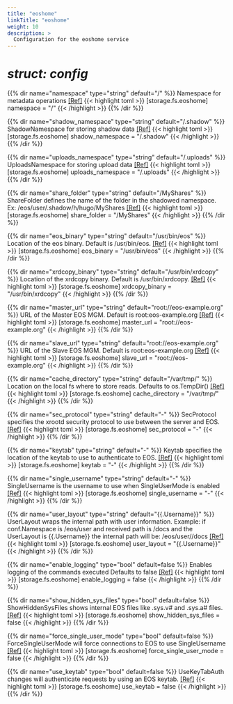 ```yaml
---
title: "eoshome"
linkTitle: "eoshome"
weight: 10
description: >
  Configuration for the eoshome service
---
```


# _struct: config_

{{% dir name="namespace" type="string" default="/" %}}
Namespace for metadata operations [[Ref]](https://github.com/cs3org/reva/tree/master/pkg/storage/fs/eoshome/eoshome.go#L38)
{{< highlight toml >}}
[storage.fs.eoshome]
namespace = "/"
{{< /highlight >}}
{{% /dir %}}

{{% dir name="shadow_namespace" type="string" default="/.shadow" %}}
ShadowNamespace for storing shadow data [[Ref]](https://github.com/cs3org/reva/tree/master/pkg/storage/fs/eoshome/eoshome.go#L41)
{{< highlight toml >}}
[storage.fs.eoshome]
shadow_namespace = "/.shadow"
{{< /highlight >}}
{{% /dir %}}

{{% dir name="uploads_namespace" type="string" default="/.uploads" %}}
UploadsNamespace for storing upload data [[Ref]](https://github.com/cs3org/reva/tree/master/pkg/storage/fs/eoshome/eoshome.go#L44)
{{< highlight toml >}}
[storage.fs.eoshome]
uploads_namespace = "/.uploads"
{{< /highlight >}}
{{% /dir %}}

{{% dir name="share_folder" type="string" default="/MyShares" %}}
ShareFolder defines the name of the folder in the shadowed namespace. Ex: /eos/user/.shadow/h/hugo/MyShares [[Ref]](https://github.com/cs3org/reva/tree/master/pkg/storage/fs/eoshome/eoshome.go#L48)
{{< highlight toml >}}
[storage.fs.eoshome]
share_folder = "/MyShares"
{{< /highlight >}}
{{% /dir %}}

{{% dir name="eos_binary" type="string" default="/usr/bin/eos" %}}
Location of the eos binary. Default is /usr/bin/eos. [[Ref]](https://github.com/cs3org/reva/tree/master/pkg/storage/fs/eoshome/eoshome.go#L52)
{{< highlight toml >}}
[storage.fs.eoshome]
eos_binary = "/usr/bin/eos"
{{< /highlight >}}
{{% /dir %}}

{{% dir name="xrdcopy_binary" type="string" default="/usr/bin/xrdcopy" %}}
Location of the xrdcopy binary. Default is /usr/bin/xrdcopy. [[Ref]](https://github.com/cs3org/reva/tree/master/pkg/storage/fs/eoshome/eoshome.go#L56)
{{< highlight toml >}}
[storage.fs.eoshome]
xrdcopy_binary = "/usr/bin/xrdcopy"
{{< /highlight >}}
{{% /dir %}}

{{% dir name="master_url" type="string" default="root://eos-example.org" %}}
URL of the Master EOS MGM. Default is root:eos-example.org [[Ref]](https://github.com/cs3org/reva/tree/master/pkg/storage/fs/eoshome/eoshome.go#L60)
{{< highlight toml >}}
[storage.fs.eoshome]
master_url = "root://eos-example.org"
{{< /highlight >}}
{{% /dir %}}

{{% dir name="slave_url" type="string" default="root://eos-example.org" %}}
URL of the Slave EOS MGM. Default is root:eos-example.org [[Ref]](https://github.com/cs3org/reva/tree/master/pkg/storage/fs/eoshome/eoshome.go#L64)
{{< highlight toml >}}
[storage.fs.eoshome]
slave_url = "root://eos-example.org"
{{< /highlight >}}
{{% /dir %}}

{{% dir name="cache_directory" type="string" default="/var/tmp/" %}}
Location on the local fs where to store reads. Defaults to os.TempDir() [[Ref]](https://github.com/cs3org/reva/tree/master/pkg/storage/fs/eoshome/eoshome.go#L68)
{{< highlight toml >}}
[storage.fs.eoshome]
cache_directory = "/var/tmp/"
{{< /highlight >}}
{{% /dir %}}

{{% dir name="sec_protocol" type="string" default="-" %}}
SecProtocol specifies the xrootd security protocol to use between the server and EOS. [[Ref]](https://github.com/cs3org/reva/tree/master/pkg/storage/fs/eoshome/eoshome.go#L71)
{{< highlight toml >}}
[storage.fs.eoshome]
sec_protocol = "-"
{{< /highlight >}}
{{% /dir %}}

{{% dir name="keytab" type="string" default="-" %}}
Keytab specifies the location of the keytab to use to authenticate to EOS. [[Ref]](https://github.com/cs3org/reva/tree/master/pkg/storage/fs/eoshome/eoshome.go#L74)
{{< highlight toml >}}
[storage.fs.eoshome]
keytab = "-"
{{< /highlight >}}
{{% /dir %}}

{{% dir name="single_username" type="string" default="-" %}}
SingleUsername is the username to use when SingleUserMode is enabled [[Ref]](https://github.com/cs3org/reva/tree/master/pkg/storage/fs/eoshome/eoshome.go#L77)
{{< highlight toml >}}
[storage.fs.eoshome]
single_username = "-"
{{< /highlight >}}
{{% /dir %}}

{{% dir name="user_layout" type="string" default="{{.Username}}" %}}
UserLayout wraps the internal path with user information. Example: if conf.Namespace is /eos/user and received path is /docs and the UserLayout is {{.Username}} the internal path will be: /eos/user/<username>/docs [[Ref]](https://github.com/cs3org/reva/tree/master/pkg/storage/fs/eoshome/eoshome.go#L83)
{{< highlight toml >}}
[storage.fs.eoshome]
user_layout = "{{.Username}}"
{{< /highlight >}}
{{% /dir %}}

{{% dir name="enable_logging" type="bool" default=false %}}
Enables logging of the commands executed Defaults to false [[Ref]](https://github.com/cs3org/reva/tree/master/pkg/storage/fs/eoshome/eoshome.go#L87)
{{< highlight toml >}}
[storage.fs.eoshome]
enable_logging = false
{{< /highlight >}}
{{% /dir %}}

{{% dir name="show_hidden_sys_files" type="bool" default=false %}}
ShowHiddenSysFiles shows internal EOS files like .sys.v# and .sys.a# files. [[Ref]](https://github.com/cs3org/reva/tree/master/pkg/storage/fs/eoshome/eoshome.go#L91)
{{< highlight toml >}}
[storage.fs.eoshome]
show_hidden_sys_files = false
{{< /highlight >}}
{{% /dir %}}

{{% dir name="force_single_user_mode" type="bool" default=false %}}
ForceSingleUserMode will force connections to EOS to use SingleUsername [[Ref]](https://github.com/cs3org/reva/tree/master/pkg/storage/fs/eoshome/eoshome.go#L94)
{{< highlight toml >}}
[storage.fs.eoshome]
force_single_user_mode = false
{{< /highlight >}}
{{% /dir %}}

{{% dir name="use_keytab" type="bool" default=false %}}
UseKeyTabAuth changes will authenticate requests by using an EOS keytab. [[Ref]](https://github.com/cs3org/reva/tree/master/pkg/storage/fs/eoshome/eoshome.go#L97)
{{< highlight toml >}}
[storage.fs.eoshome]
use_keytab = false
{{< /highlight >}}
{{% /dir %}}

